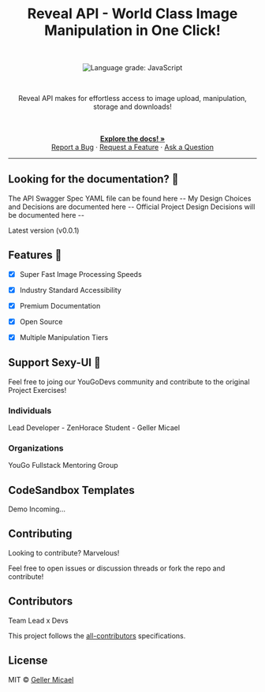 <p align="center">
  <a href="https://github.com/Geller99/Sexy-Ui">
   
  </a>
</p>

<h1 align="center">Reveal API - World Class Image Manipulation in One Click! </h1>

<br>

<p align="center">
  <img alt="Language grade: JavaScript" src="https://img.shields.io/lgtm/grade/javascript/g/chakra-ui/chakra-ui.svg?logo=lgtm&logoWidth=18"/>
</p>
<br />

<p align="center"> Reveal API makes for effortless access to image upload, manipulation, storage and downloads! </p>

<div align="center">
  <br />
  <br />
   <a href="/"><strong>Explore the docs! »</strong></a>
   <br/>
  <a href="/">Report a Bug</a>
  ·
  <a href="/">Request a Feature</a>
  ·
  <a href="/">Ask a Question</a>
</div>

<hr/>

## Looking for the documentation? 📝

The API Swagger Spec YAML file can be found here -- 
My Design Choices and Decisions are documented here --
Official Project Design Decisions will be documented here -- 



Latest version (v0.0.1)


## Features 🚀

- [X] Super Fast Image Processing Speeds
- [X] Industry Standard Accessibility
- [X] Premium Documentation
- [X] Open Source 
- [X] Multiple Manipulation Tiers


## Support Sexy-UI 💖

Feel free to joing our YouGoDevs community and contribute to the original Project Exercises!

### Individuals

Lead Developer - ZenHorace
Student        - Geller Micael

### Organizations

YouGo Fullstack Mentoring Group



## CodeSandbox Templates

Demo Incoming...

## Contributing

Looking to contribute? Marvelous!

Feel free to open issues or discussion threads or fork the repo and contribute!

## Contributors

Team Lead x Devs

<!-- ALL-CONTRIBUTORS-LIST:END -->

This project follows the
[all-contributors](https://github.com/all-contributors/all-contributors)
specifications.

## License

MIT © [Geller Micael](https://github.com/Geller99)
